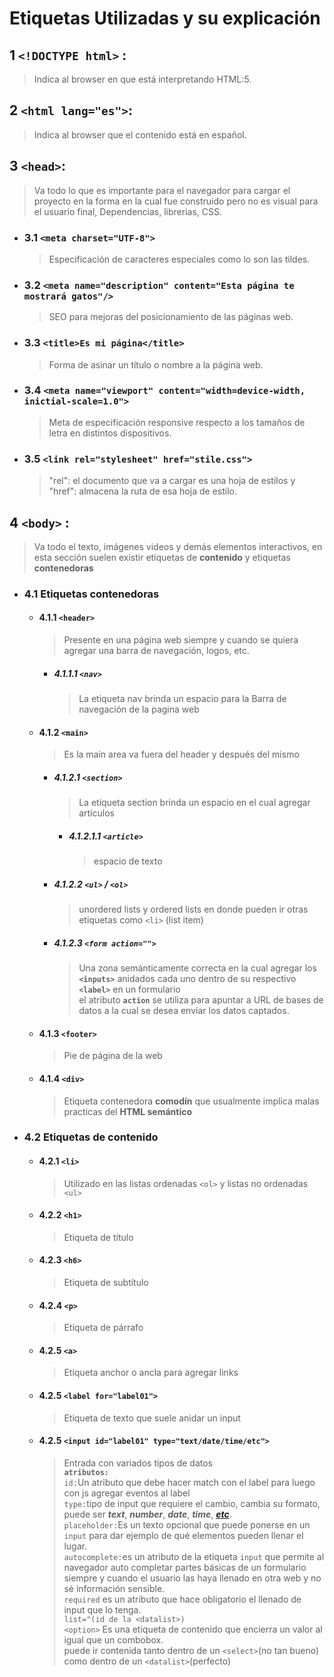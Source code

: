 # Etiquetas Utilizadas y su explicación


## 1 `<!DOCTYPE html>` :
>Indica al browser en que está interpretando HTML:5.

## 2 `<html lang="es">`:
>Indica al browser que el contenido está en español.

## 3 `<head>`:
>Va todo lo que es importante para el navegador para cargar el proyecto en la forma en la cual fue construido pero no es visual para el usuario final, Dependencias, librerias, CSS.

- ### 3.1 `<meta charset="UTF-8">`
    > Especificación de caracteres especiales como lo son las tildes.

- ### 3.2 `<meta name="description" content="Esta página te mostrará gatos"/>`
    > SEO para mejoras del posicionamiento de las páginas web.

- ### 3.3 `<title>Es mi página</title>`
    > Forma de asinar un título o nombre a la página web.

- ### 3.4 `<meta name="viewport" content="width=device-width, inictial-scale=1.0">`
    > Meta de especificación responsive respecto a los tamaños de letra en distintos dispositivos.

- ### 3.5 `<link rel="stylesheet" href="stile.css">`
    > "rel": el documento que va a cargar es una hoja de estilos y "href": almacena la ruta de esa hoja de estilo.


## 4 `<body>` :
>Va todo el texto, imágenes videos y demás elementos interactivos, en esta sección suelen existir etiquetas de **contenido** y etiquetas **contenedoras** 

- ### 4.1 Etiquetas **contenedoras**
    - #### 4.1.1 `<header>`
        > Presente en una página web siempre y cuando se quiera agregar una barra de navegación, logos, etc.

        * ##### 4.1.1.1 `<nav>`
            > La etiqueta nav brinda un espacio para la Barra de navegación de la pagina web
    - #### 4.1.2 `<main>`
        > Es la main area va fuera del header y después del mismo
        * ##### 4.1.2.1 `<section>`
            > La etiqueta section brinda un espacio en el cual agregar artículos

            * ##### 4.1.2.1.1 `<article>`
                > espacio de texto
        * ##### 4.1.2.2 `<ul>` / `<ol>`
            > unordered lists y ordered lists en donde pueden ir otras etiquetas como `<li>` (list item)

        * ##### 4.1.2.3 `<form action="">`
            >Una zona semánticamente correcta en la cual agregar los **`<inputs>`** anidados cada uno dentro de su respectivo **`<label>`** en un formulario  
            el atributo **`action`** se utiliza para apuntar a URL de bases de datos a la cual se desea enviar los datos captados.

    - #### 4.1.3 `<footer>`
        > Pie de página de la web
    - #### 4.1.4 `<div>`
        > Etiqueta contenedora **comodín** que usualmente implica malas practicas del **HTML semántico**

- ### 4.2 Etiquetas **de contenido**
    - #### 4.2.1 `<li>`
        > Utilizado en las listas ordenadas `<ol>` y listas no ordenadas `<ul>`
    - #### 4.2.2 `<h1>`
        > Etiqueta de título
    - #### 4.2.3 `<h6>`
        > Etiqueta de subtítulo
    - #### 4.2.4 `<p>`
        > Etiqueta de párrafo
    - #### 4.2.5 `<a>`
        > Etiqueta anchor o ancla para agregar links
    - #### 4.2.5 `<label for="label01">`
        >Etiqueta de texto que suele anidar un input
    - #### 4.2.5 `<input id="label01" type="text/date/time/etc">`
        >Entrada con variados tipos de datos  
        **`atributos:`**  
        `id:`Un atributo que debe hacer match con el label para luego con js agregar eventos al label  
        `type:`tipo de input que requiere el cambio, cambia su formato, puede ser ***text***, ***number***, ***date***, ***time***, ***[etc](https://developer.mozilla.org/es/docs/Web/HTML/Element/input "etc")***.  
        `placeholder:`Es un texto opcional que puede ponerse en un `input` para dar ejemplo de qué elementos pueden llenar el lugar.  
        `autocomplete:`es un atributo de la etiqueta `input` que permite al navegador auto completar partes básicas de un formulario siempre y cuando el usuario las haya llenado en otra web y no sé información sensible.  
        `required` es un atributo que hace obligatorio el llenado de input que lo tenga.  
        `list="(id de la <datalist>)`  
        `<option>`
        Es una etiqueta de contenido que encierra un valor al igual que un combobox.  
        puede ir contenida tanto dentro de un `<select>`(no tan bueno) como dentro de un `<datalist>`(perfecto)  